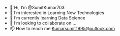 - 👋 Hi, I’m @SumitKumar703
- 👀 I’m interested in Learning New Technologies
- 🌱 I’m currently learning Data Science
- 💞️ I’m looking to collaborate on ...
- 📫 How to reach me Kumarsumit1995@outlook.com

<!---
SumitKumar703/SumitKumar703 is a ✨ special ✨ repository because its `README.md` (this file) appears on your GitHub profile.
You can click the Preview link to take a look at your changes.
--->
